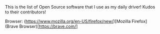 This is the list of Open Source software that I use as my daily driver! Kudos to their contributors!

Browser: (https://www.mozilla.org/en-US/firefox/new/)[Mozilla Firefox] (Brave Browser)[https://brave.com/]

